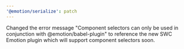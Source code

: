```yaml
---
'@emotion/serialize': patch
---
```


Changed the error message "Component selectors can only be used in conjunction with @emotion/babel-plugin" to reference the new SWC Emotion plugin which will support component selectors soon.
